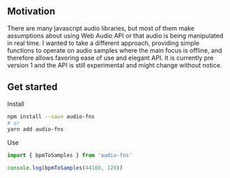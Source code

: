 ## Motivation

There are many javascript audio libraries, but most of them make assumptions about using Web Audio API or that audio is being manipulated in real time. I wanted to take a different approach, providing simple functions to operate on audio samples where the main focus is offline, and therefore allows favoring ease of use and elegant API. It is currently pre version 1 and the API is still experimental and might change without notice.

## Get started

Install

```bash
npm install --save audio-fns
# or
yarn add audio-fns
```

Use

```typescript
import { bpmToSamples } from 'audio-fns'

console.log(bpmToSamples(44100, 120))
```
